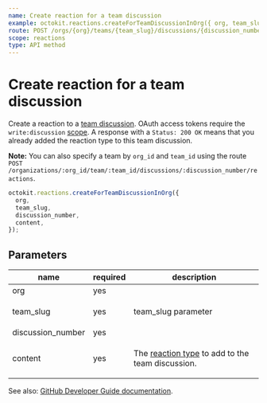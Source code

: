 ```yaml
---
name: Create reaction for a team discussion
example: octokit.reactions.createForTeamDiscussionInOrg({ org, team_slug, discussion_number, content })
route: POST /orgs/{org}/teams/{team_slug}/discussions/{discussion_number}/reactions
scope: reactions
type: API method
---
```


# Create reaction for a team discussion

Create a reaction to a [team discussion](https://docs.github.com/rest/reference/teams#discussions). OAuth access tokens require the `write:discussion` [scope](https://docs.github.com/apps/building-oauth-apps/understanding-scopes-for-oauth-apps/). A response with a `Status: 200 OK` means that you already added the reaction type to this team discussion.

**Note:** You can also specify a team by `org_id` and `team_id` using the route `POST /organizations/:org_id/team/:team_id/discussions/:discussion_number/reactions`.

```js
octokit.reactions.createForTeamDiscussionInOrg({
  org,
  team_slug,
  discussion_number,
  content,
});
```

## Parameters

<table>
  <thead>
    <tr>
      <th>name</th>
      <th>required</th>
      <th>description</th>
    </tr>
  </thead>
  <tbody>
    <tr><td>org</td><td>yes</td><td>

</td></tr>
<tr><td>team_slug</td><td>yes</td><td>

team_slug parameter

</td></tr>
<tr><td>discussion_number</td><td>yes</td><td>

</td></tr>
<tr><td>content</td><td>yes</td><td>

The [reaction type](https://docs.github.com/rest/reference/reactions#reaction-types) to add to the team discussion.

</td></tr>
  </tbody>
</table>

See also: [GitHub Developer Guide documentation](https://docs.github.com/v3/reactions/#create-reaction-for-a-team-discussion).
